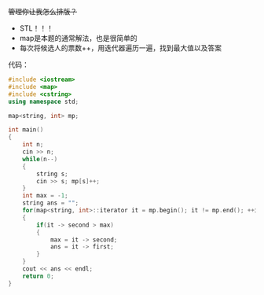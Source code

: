 ~~管理你让我怎么排版？~~

- STL！！！
- map是本题的通常解法，也是很简单的
- 每次将候选人的票数++，用迭代器遍历一遍，找到最大值以及答案

代码：

```cpp
#include <iostream>
#include <map>
#include <cstring>
using namespace std;

map<string, int> mp;

int main()
{
    int n;
    cin >> n;
    while(n--)
    {
        string s;
        cin >> s; mp[s]++;
    }
    int max = -1;
    string ans = "";
    for(map<string, int>::iterator it = mp.begin(); it != mp.end(); ++it)
    {
        if(it -> second > max)
        {
            max = it -> second;
            ans = it -> first;
        }
    }
    cout << ans << endl;
    return 0;
}
```
